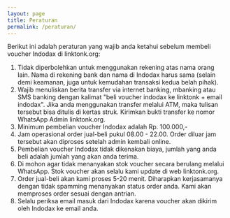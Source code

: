 ```yaml
---
layout: page
title: Peraturan
permalink: /peraturan/
---
```


Berikut ini adalah peraturan yang wajib anda ketahui sebelum membeli voucher Indodax di linktonk.org:

1. Tidak diperbolehkan untuk menggunakan rekening atas nama orang lain. Nama di rekening bank dan nama di Indodax harus sama (selain demi keamanan, juga untuk kemudahan transaksi kedua belah pihak).
2. Wajib menuliskan berita transfer via internet banking, mbanking atau SMS banking dengan kalimat "beli voucher indodax ke linktonk + email indodax". Jika anda menggunakan transfer melalui ATM, maka tulisan tersebut bisa ditulis di kertas struk. Kirimkan bukti transfer ke nomor WhatsApp Admin linktonk.org.
3. Minimum pembelian voucher Indodax adalah Rp. 100.000,-
4. Jam operasional order jual-beli pukul 08.00 - 22.00. Order diluar jam tersebut akan diproses setelah admin kembali online.
5. Pembelian voucher Indodax tidak dikenakan biaya, jumlah yang anda beli adalah jumlah yang akan anda terima.
6. Di mohon agar tidak menanyakan stok voucher secara berulang melalui WhatsApp. Stok voucher akan selalu kami update di web linktonk.org.
7. Order jual-beli akan kami proses 5-20 menit. Diharapkan kerjasamanya dengan tidak spamming menanyakan status order anda. Kami akan memproses order sesuai dengan antrian.
8. Selalu periksa email masuk dari Indodax karena voucher akan dikirim oleh Indodax ke email anda.
